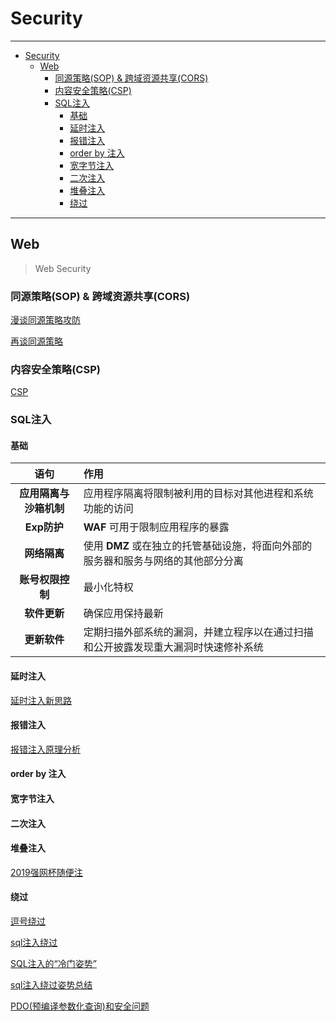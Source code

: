 # Security

***

- [Security](#security)
  - [Web](#web)
    - [同源策略(SOP) & 跨域资源共享(CORS)](#同源策略sop--跨域资源共享cors)
    - [内容安全策略(CSP)](#内容安全策略csp)
    - [SQL注入](#sql注入)
      - [基础](#基础)
      - [延时注入](#延时注入)
      - [报错注入](#报错注入)
      - [order by 注入](#order-by-注入)
      - [宽字节注入](#宽字节注入)
      - [二次注入](#二次注入)
      - [堆叠注入](#堆叠注入)
      - [绕过](#绕过)

***

## Web

> Web Security

### 同源策略(SOP) & 跨域资源共享(CORS)

[漫谈同源策略攻防](https://www.anquanke.com/post/id/86078)

[再谈同源策略](https://lightless.me/archives/review-SOP.html)

### 内容安全策略(CSP)

[CSP](https://xz.aliyun.com/t/5084)

### SQL注入

#### 基础

|          语句          | 作用                                                                               |
| :--------------------: | :--------------------------------------------------------------------------------- |
| **应用隔离与沙箱机制** | 应用程序隔离将限制被利用的目标对其他进程和系统功能的访问                           |
|      **Exp防护**       | **WAF** 可用于限制应用程序的暴露                                                   |
|      **网络隔离**      | 使用 **DMZ** 或在独立的托管基础设施，将面向外部的服务器和服务与网络的其他部分分离  |
|    **账号权限控制**    | 最小化特权                                                                         |
|      **软件更新**      | 确保应用保持最新                                                                   |
|      **更新软件**      | 定期扫描外部系统的漏洞，并建立程序以在通过扫描和公开披露发现重大漏洞时快速修补系统 |

#### 延时注入

[延时注入新思路](https://xz.aliyun.com/t/2288)

#### 报错注入

[报错注入原理分析](https://www.cnblogs.com/Triomphe/p/9489639.html)

#### order by 注入

#### 宽字节注入

#### 二次注入

#### 堆叠注入

[2019强网杯随便注](#2019-%e5%bc%ba%e7%bd%91%e6%9d%af)

#### 绕过

[逗号绕过](https://www.cnblogs.com/i-honey/p/8203954.html)

[sql注入绕过](https://www.cnblogs.com/Vinson404/p/7253255.html)

[SQL注入的“冷门姿势”](https://www.freebuf.com/articles/web/155876.html)

[sql注入绕过姿势总结](https://www.cnblogs.com/joker-vip/p/12698962.html)

[PDO(预编译参数化查询)和安全问题](https://www.cnblogs.com/wangtanzhi/p/12927199.html)
